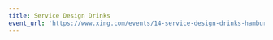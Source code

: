 ```yaml
---
title: Service Design Drinks
event_url: 'https://www.xing.com/events/14-service-design-drinks-hamburg-1529256'
---
```

